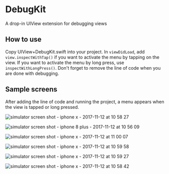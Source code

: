 # DebugKit
A drop-in UIView extension for debugging views

## How to use
Copy UIView+DebugKit.swift into your project. In `viewDidLoad`, add `view.inspectWithTap()` if you want to activate the menu by tapping on the view. If you want to activate the menu by long press, use `inspectWithLongPress()`. Don't forget to remove the line of code when you are done with debugging.

## Sample screens
After adding the line of code and running the project, a menu appears when the view is tapped or long pressed.

![simulator screen shot - iphone x - 2017-11-12 at 10 58 27](https://user-images.githubusercontent.com/4169262/32695653-99fb8dc6-c79c-11e7-84d9-15447b1fa1c4.png)

![simulator screen shot - iphone 8 plus - 2017-11-12 at 10 56 09](https://user-images.githubusercontent.com/4169262/32695654-9a5572d2-c79c-11e7-8a10-3a5163a8114f.png)

![simulator screen shot - iphone x - 2017-11-12 at 11 00 07](https://user-images.githubusercontent.com/4169262/32695649-992986aa-c79c-11e7-92c6-339144655b7a.png)

![simulator screen shot - iphone x - 2017-11-12 at 10 59 58](https://user-images.githubusercontent.com/4169262/32695650-9962f1c4-c79c-11e7-92aa-f0b78fe71487.png)

![simulator screen shot - iphone x - 2017-11-12 at 10 59 27](https://user-images.githubusercontent.com/4169262/32695651-9996625c-c79c-11e7-8d80-2fd0e06179a2.png)

![simulator screen shot - iphone x - 2017-11-12 at 10 58 42](https://user-images.githubusercontent.com/4169262/32695652-99c7914c-c79c-11e7-9c4f-23708b968f25.png)
